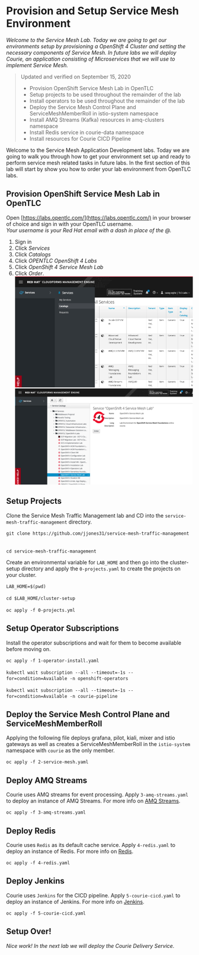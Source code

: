 # Provision and Setup Service Mesh Environment  
_Welcome to the Service Mesh Lab. Today we are going to get our environments setup by provisioning a OpenShift 4 Cluster and setting the necessary components of Service Mesh. In future labs we will deploy Courie, an application consisting of Microservices that we will use to implement Service Mesh._   

>Updated and verified on September 15, 2020
>- Provision OpenShift Service Mesh Lab in OpenTLC
>- Setup projects to be used throughout the remainder of the lab
>- Install operators to be used throughout the remainder of the lab
>- Deploy the Service Mesh Control Plane and ServiceMeshMemberRoll in istio-system namespace 
>- Install AMQ Streams (Kafka) resources in amq-clusters namespace
>- Install Redis service in courie-data namespace
>- Install resources for Courie CICD Pipeline


Welcome to the Service Mesh Application Development labs. Today we are going to walk you through how to get your environment set up and ready to perform service mesh related tasks in future labs. In the first section of this lab will start by show you how to order your lab environment from OpenTLC labs.

## Provision OpenShift Service Mesh Lab in OpenTLC
Open [https://labs.opentlc.com/](https://labs.opentlc.com/) in your browser of choice and sign in with your OpenTLC username.   
_Your username is your Red Hat email with a dash in place of the @._   
<!-- ![login](login.png) -->
1. Sign in
2. Click *Services*
3. Click *Catalogs*
4. Click *OPENTLC OpenShift 4 Labs*
5. Click *OpenShift 4 Service Mesh Lab*
6. Click *Order*.   
![catalogs](catalogs.png)   
![smlab](smlab.png)

## Setup Projects
Clone the Service Mesh Traffic Management lab and CD into the `service-mesh-traffic-management` directory.
```
git clone https://github.com/jjones31/service-mesh-traffic-management


cd service-mesh-traffic-management
```   
Create an environmental variable for `LAB_HOME` and then go into the cluster-setup directory and apply the `0-projects.yaml` to create the projects on your cluster.
```
LAB_HOME=$(pwd)

cd $LAB_HOME/cluster-setup

oc apply -f 0-projects.yml
```

## Setup Operator Subscriptions
Install the operator subscriptions and wait for them to become available before moving on.   
```
oc apply -f 1-operator-install.yaml

kubectl wait subscription --all --timeout=-1s --for=condition=Available -n openshift-operators

kubectl wait subscription --all --timeout=-1s --for=condition=Available -n courie-pipeline

```

## Deploy the Service Mesh Control Plane and ServiceMeshMemberRoll
Applying the following file deploys grafana, pilot, kiali, mixer and istio gateways as well as creates a ServiceMeshMemberRoll in the `istio-system` namespace with `courie` as the only member.
```
oc apply -f 2-service-mesh.yaml
```

## Deploy AMQ Streams
Courie uses AMQ streams for event processing. Apply `3-amq-streams.yaml` to deploy an instance of AMQ Streams. For more info on [AMQ Streams](https://developers.redhat.com/products/amq/overview).
```
oc apply -f 3-amq-streams.yaml
```

## Deploy Redis
Courie uses `Redis` as its default cache service. Apply `4-redis.yaml` to deploy an instance of Redis.  For more info on [Redis](https://www.redis.io/).
```
oc apply -f 4-redis.yaml
```

## Deploy Jenkins 
Courie uses `Jenkins` for the CICD pipeline. Apply `5-courie-cicd.yaml` to deploy an instance of Jenkins. For more info on [Jenkins](https://www.jenkins.io/).
```
oc apply -f 5-courie-cicd.yaml
```

## Setup Over!
_Nice work! In the next lab we will deploy the Courie Delivery Service._